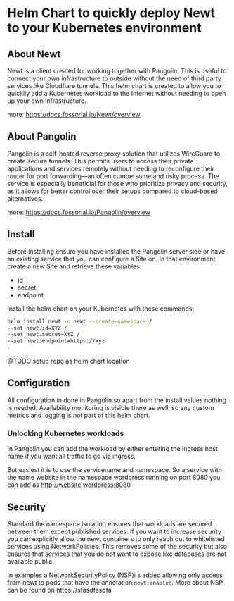 # Helm Chart to quickly deploy Newt to your Kubernetes environment

## About Newt
Newt is a client created for working together with Pangolin. This is useful to connect your own infrastructure to outside without the need of third party services like Cloudflare tunnels. This helm chart is created to allow you to quicklly add a Kubernetes workload to the Internet without needing to open up your own infrastructure. 

more: https://docs.fossorial.io/Newt/overview

## About Pangolin
Pangolin is a self-hosted reverse proxy solution that utilizes WireGuard to create secure tunnels. This permits users to access their private applications and services remotely without needing to reconfigure their router for port forwarding—an often cumbersome and risky process. The service is especially beneficial for those who prioritize privacy and security, as it allows for better control over their setups compared to cloud-based alternatives.

more: https://docs.fossorial.io/Pangolin/overview

## Install

Before installing ensure you have installed the Pangolin server side or have an existing service that you can configure a Site on.
In that environment create a new Site and retrieve these variables:
- id
- secret
- endpoint

Install the helm chart on your Kubernetes with these commands:

```bash
helm install newt -n newt --create-namespace /
--set newt.id=XYZ /
--set newt.secret=XYZ /
--set newt.endpoint=https://xyz
.
```

@TODO setup repo as helm chart location

## Configuration

All configuration in done in Pangolin so apart from the install values nothing is needed.
Availability monitoring is visible there as well, so any custom metrics and logging is not part of this helm chart.

### Unlocking Kubernetes workloads

In Pangolin you can add the workload by either entering the ingress host name if you want all traffic to go via ingress.

But easiest it is to use the servicename and namespace. So a service with the name website in the namespace wordpress running on port 8080 you can add as http://website.wordpress:8080

## Security

Standard the namespace isolation ensures that workloads are secured between them except published services.
If you want to increase security you can explicitly allow the newt containers to only reach out to whitelisted services using NetworkPolicies. This removes some of the security but also ensures that services that you do not want to expose like databases are not available public.

In examples a NetworkSecurityPolicy (NSP)i s added allowing only access from newt to pods that have the annotation `newt:enabled`.
More about NSP can be found on https://sfasdfasdfa
